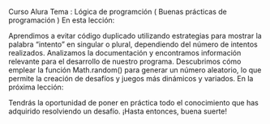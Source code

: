 Curso Alura 
Tema : Lógica de programción ( Buenas prácticas de programación )
En esta lección:

Aprendimos a evitar código duplicado utilizando estrategias para mostrar la palabra “intento” en singular o plural, dependiendo del número de intentos realizados.
Analizamos la documentación y encontramos información relevante para el desarrollo de nuestro programa.
Descubrimos cómo emplear la función Math.random() para generar un número aleatorio, lo que permite la creación de desafíos y juegos más dinámicos y variados.
En la próxima lección:

Tendrás la oportunidad de poner en práctica todo el conocimiento que has adquirido resolviendo un desafío. ¡Hasta entonces, buena suerte!
